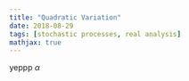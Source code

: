 ```yaml
---
title: "Quadratic Variation"
date: 2018-08-29
tags: [stochastic processes, real analysis]
mathjax: true
---
```

yeppp
$\alpha$
